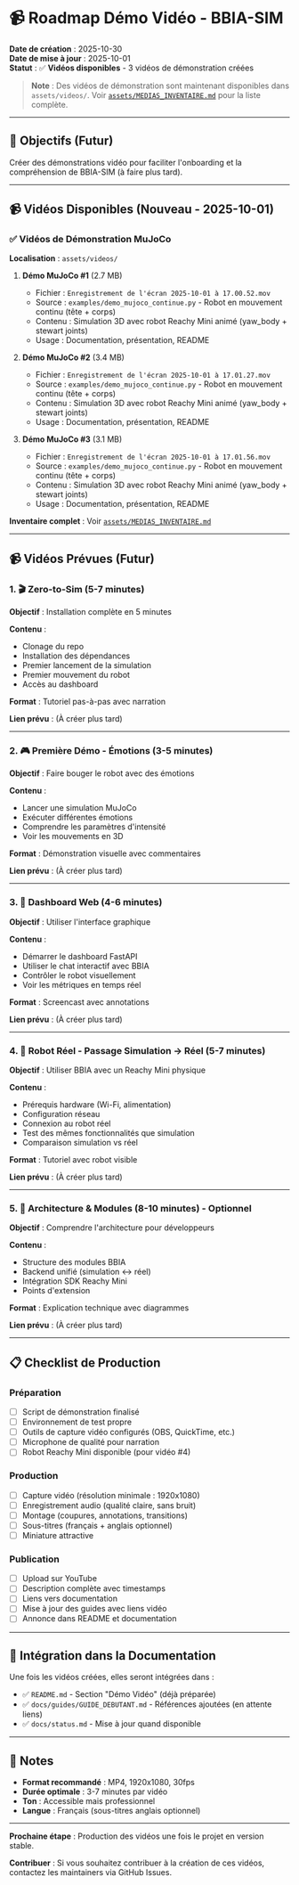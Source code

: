 # 📹 Roadmap Démo Vidéo - BBIA-SIM

**Date de création** : 2025-10-30  
**Date de mise à jour** : 2025-10-01  
**Statut** : ✅ **Vidéos disponibles** - 3 vidéos de démonstration créées

> **Note** : Des vidéos de démonstration sont maintenant disponibles dans `assets/videos/`. Voir [`assets/MEDIAS_INVENTAIRE.md`](../../assets/MEDIAS_INVENTAIRE.md) pour la liste complète.

---

## 🎯 Objectifs (Futur)

Créer des démonstrations vidéo pour faciliter l'onboarding et la compréhension de BBIA-SIM (à faire plus tard).

---

## 📹 Vidéos Disponibles (Nouveau - 2025-10-01)

### ✅ Vidéos de Démonstration MuJoCo
**Localisation** : `assets/videos/`

1. **Démo MuJoCo #1** (2.7 MB)
   - Fichier : `Enregistrement de l'écran 2025-10-01 à 17.00.52.mov`
   - Source : `examples/demo_mujoco_continue.py` - Robot en mouvement continu (tête + corps)
   - Contenu : Simulation 3D avec robot Reachy Mini animé (yaw_body + stewart joints)
   - Usage : Documentation, présentation, README

2. **Démo MuJoCo #2** (3.4 MB)
   - Fichier : `Enregistrement de l'écran 2025-10-01 à 17.01.27.mov`
   - Source : `examples/demo_mujoco_continue.py` - Robot en mouvement continu (tête + corps)
   - Contenu : Simulation 3D avec robot Reachy Mini animé (yaw_body + stewart joints)
   - Usage : Documentation, présentation, README

3. **Démo MuJoCo #3** (3.1 MB)
   - Fichier : `Enregistrement de l'écran 2025-10-01 à 17.01.56.mov`
   - Source : `examples/demo_mujoco_continue.py` - Robot en mouvement continu (tête + corps)
   - Contenu : Simulation 3D avec robot Reachy Mini animé (yaw_body + stewart joints)
   - Usage : Documentation, présentation, README

**Inventaire complet** : Voir [`assets/MEDIAS_INVENTAIRE.md`](../../assets/MEDIAS_INVENTAIRE.md)

---

## 📹 Vidéos Prévues (Futur)

### 1. 🎬 Zero-to-Sim (5-7 minutes)

**Objectif** : Installation complète en 5 minutes

**Contenu** :
- Clonage du repo
- Installation des dépendances
- Premier lancement de la simulation
- Premier mouvement du robot
- Accès au dashboard

**Format** : Tutoriel pas-à-pas avec narration

**Lien prévu** : (À créer plus tard)

---

### 2. 🎮 Première Démo - Émotions (3-5 minutes)

**Objectif** : Faire bouger le robot avec des émotions

**Contenu** :
- Lancer une simulation MuJoCo
- Exécuter différentes émotions
- Comprendre les paramètres d'intensité
- Voir les mouvements en 3D

**Format** : Démonstration visuelle avec commentaires

**Lien prévu** : (À créer plus tard)

---

### 3. 🎯 Dashboard Web (4-6 minutes)

**Objectif** : Utiliser l'interface graphique

**Contenu** :
- Démarrer le dashboard FastAPI
- Utiliser le chat interactif avec BBIA
- Contrôler le robot visuellement
- Voir les métriques en temps réel

**Format** : Screencast avec annotations

**Lien prévu** : (À créer plus tard)

---

### 4. 🤖 Robot Réel - Passage Simulation → Réel (5-7 minutes)

**Objectif** : Utiliser BBIA avec un Reachy Mini physique

**Contenu** :
- Prérequis hardware (Wi-Fi, alimentation)
- Configuration réseau
- Connexion au robot réel
- Test des mêmes fonctionnalités que simulation
- Comparaison simulation vs réel

**Format** : Tutoriel avec robot visible

**Lien prévu** : (À créer plus tard)

---

### 5. 🔧 Architecture & Modules (8-10 minutes) - Optionnel

**Objectif** : Comprendre l'architecture pour développeurs

**Contenu** :
- Structure des modules BBIA
- Backend unifié (simulation ↔ réel)
- Intégration SDK Reachy Mini
- Points d'extension

**Format** : Explication technique avec diagrammes

**Lien prévu** : (À créer plus tard)

---

## 📋 Checklist de Production

### Préparation
- [ ] Script de démonstration finalisé
- [ ] Environnement de test propre
- [ ] Outils de capture vidéo configurés (OBS, QuickTime, etc.)
- [ ] Microphone de qualité pour narration
- [ ] Robot Reachy Mini disponible (pour vidéo #4)

### Production
- [ ] Capture vidéo (résolution minimale : 1920x1080)
- [ ] Enregistrement audio (qualité claire, sans bruit)
- [ ] Montage (coupures, annotations, transitions)
- [ ] Sous-titres (français + anglais optionnel)
- [ ] Miniature attractive

### Publication
- [ ] Upload sur YouTube
- [ ] Description complète avec timestamps
- [ ] Liens vers documentation
- [ ] Mise à jour des guides avec liens vidéo
- [ ] Annonce dans README et documentation

---

## 🔗 Intégration dans la Documentation

Une fois les vidéos créées, elles seront intégrées dans :

- ✅ `README.md` - Section "Démo Vidéo" (déjà préparée)
- ✅ `docs/guides/GUIDE_DEBUTANT.md` - Références ajoutées (en attente liens)
- ✅ `docs/status.md` - Mise à jour quand disponible

---

## 📝 Notes

- **Format recommandé** : MP4, 1920x1080, 30fps
- **Durée optimale** : 3-7 minutes par vidéo
- **Ton** : Accessible mais professionnel
- **Langue** : Français (sous-titres anglais optionnel)

---

**Prochaine étape** : Production des vidéos une fois le projet en version stable.

**Contribuer** : Si vous souhaitez contribuer à la création de ces vidéos, contactez les maintainers via GitHub Issues.

